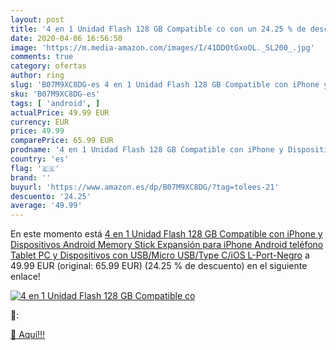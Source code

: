 ```yaml
---
layout: post
title: '4 en 1 Unidad Flash 128 GB Compatible co con un 24.25 % de descuento'
date: 2020-04-06 16:56:50
image: 'https://m.media-amazon.com/images/I/41DDOtGxoOL._SL200_.jpg'
comments: true
category: ofertas
author: ring
slug: 'B07M9XC8DG-es 4 en 1 Unidad Flash 128 GB Compatible con iPhone y...'
sku: 'B07M9XC8DG-es'
tags: [ 'android', ]
actualPrice: 49.99 EUR
currency: EUR
price: 49.99
comparePrice: 65.99 EUR
prodname: '4 en 1 Unidad Flash 128 GB Compatible con iPhone y Dispositivos Android Memory Stick Expansión para iPhone Android teléfono Tablet PC y Dispositivos con USB/Micro USB/Type C/iOS L-Port-Negro'
country: 'es'
flag: '🇪🇸'
brand: ''
buyurl: 'https://www.amazon.es/dp/B07M9XC8DG/?tag=tolees-21'
descuento: '24.25'
average: '49.99'
---
```


En este momento está [4 en 1 Unidad Flash 128 GB Compatible con iPhone y Dispositivos Android Memory Stick Expansión para iPhone Android teléfono Tablet PC y Dispositivos con USB/Micro USB/Type C/iOS L-Port-Negro](https://www.amazon.es/dp/B07M9XC8DG/?tag=tolees-21) a 49.99 EUR (original: 65.99 EUR) (24.25 %  de descuento) en el siguiente enlace!

[![4 en 1 Unidad Flash 128 GB Compatible co](https://m.media-amazon.com/images/I/41DDOtGxoOL._SL200_.jpg)](https://www.amazon.es/dp/B07M9XC8DG/?tag=tolees-21)

🔎:


[🛒 Aquí!!!](https://www.amazon.es/dp/B07M9XC8DG/?tag=tolees-21)
